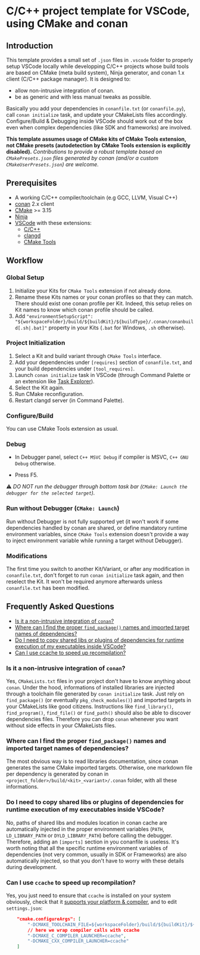 # C/C++ project template for VSCode, using CMake and conan

## Introduction

This template provides a small set of `.json` files in `.vscode` folder to properly setup VSCode locally while developping C/C++ projects whose build tools are based on CMake (meta build system), Ninja generator, and conan 1.x client (C/C++ package manager).
It is designed to:

- allow non-intrusive integration of conan.
- be as generic and with less manual tweaks as possible.

Basically you add your dependencies in `conanfile.txt` (or `conanfile.py`), call `conan initialize` task, and update your CMakeLists files accordingly. Configure/Build & Debugging inside VSCode should work out of the box even when complex dependencies (like SDK and frameworks) are involved.

**This template assumes usage of CMake kits of CMake Tools extension, not CMake presets (autodetection by CMake Tools extension is explicitly disabled).**
*Contributions to provide a robust template based on `CMakePresets.json` files generated by conan (and/or a custom `CMakeUserPresets.json`) are welcome.*

## Prerequisites

- A working C/C++ compiler/toolchain (e.g GCC, LLVM, Visual C++)
- [conan](https://conan.io) 2.x client
- [CMake](https://cmake.org) >= 3.15
- [Ninja](https://ninja-build.org)
- [VSCode](https://code.visualstudio.com) with these extensions:
  - [C/C++](https://marketplace.visualstudio.com/items?itemName=ms-vscode.cpptools)
  - [clangd](https://marketplace.visualstudio.com/items?itemName=llvm-vs-code-extensions.vscode-clangd)
  - [CMake Tools](https://marketplace.visualstudio.com/items?itemName=ms-vscode.cmake-tools)

## Workflow

### Global Setup

1. Initialize your Kits for `CMake Tools` extension if not already done.
2. Rename these Kits names or your conan profiles so that they can match. There should exist one conan profile per Kit. Indeed, this setup relies on Kit names to know which conan profile should be called.
3. Add `"environmentSetupScript": "${workspaceFolder}/build/${buildKit}/${buildType}/.conan/conanbuild[.sh|.bat]"` property in your Kits (`.bat` for Windows, `.sh` otherwise).

### Project Initialization

1. Select a Kit and build variant through `CMake Tools` interface.
2. Add your dependencies under `[requires]` section of `conanfile.txt`, and your build dependencies under `[tool_requires]`.
3. Launch `conan initialize` task in VSCode (through Command Palette or an extension like [Task Explorer](https://marketplace.visualstudio.com/items?itemName=spmeesseman.vscode-taskexplorer)).
4. Select the Kit again.
5. Run CMake reconfiguration.
6. Restart clangd server (in Command Palette).

### Configure/Build

You can use CMake Tools extension as usual.

### Debug

- In Debugger panel, select `C++ MSVC Debug` if compiler is MSVC, `C++ GNU Debug` otherwise.

- Press F5.

:warning: *DO NOT run the debugger through bottom task bar (`CMake: Launch the debugger for the selected target`).*

### Run without Debugger (`CMake: Launch`)

Run without Debugger is not fully supported yet (it won't work if some dependencies handled by conan are shared, or define mandatory runtime environment variables, since `CMake Tools` extension doesn't provide a way to inject environment variable while running a target without Debugger).

### Modifications

The first time you switch to another Kit/Variant, or after any modification in `conanfile.txt`, don't forget to run `conan initialize` task again, and then reselect the Kit.
It won't be required anymore afterwards unless `conanfile.txt` has been modified.

## Frequently Asked Questions

- [Is it a non-intrusive integration of `conan`?](#is-it-a-non-intrusive-integration-of-conan)
- [Where can I find the proper `find_package()` names and imported target names of dependencies?](#where-can-i-find-the-proper-find_package-names-and-imported-target-names-of-dependencies)
- [Do I need to copy shared libs or plugins of dependencies for runtime execution of my executables inside VSCode?](#do-i-need-to-copy-shared-libs-or-plugins-of-dependencies-for-runtime-execution-of-my-executables-inside-vscode)
- [Can I use ccache to speed up recompilation?](#can-i-use-ccache-to-speed-up-recompilation)

### Is it a non-intrusive integration of `conan`?

Yes, `CMakeLists.txt` files in your project don't have to know anything about `conan`. Under the hood, informations of installed libraries are injected through a toolchain file generated by `conan initialize` task.
Just rely on `find_package()` (or eventually `pkg_check_modules()`) and imported targets in your CMakeLists like good citizens. Instructions like `find_library()`, `find_program()`, `find_file()` or `find_path()` should also be able to discover dependencies files.
Therefore you can drop `conan` whenever you want without side effects in your CMakeLists files.

### Where can I find the proper `find_package()` names and imported target names of dependencies?

The most obvious way is to read libraries documentation, since conan generates the same CMake imported targets.
Otherwise, one markdown file per dependency is generated by conan in `<project_folder>/build/<kit>_<variant>/.conan` folder, with all these informations.

### Do I need to copy shared libs or plugins of dependencies for runtime execution of my executables inside VSCode?

No, paths of shared libs and modules location in conan cache are automatically injected in the proper environment variables (`PATH`, `LD_LIBRARY_PATH` or `DYLD_LIBRARY_PATH`) before calling the debugger. Therefore, adding an `[imports]` section in you conanfile is useless.
It's worth noting that all the specific runtime environment variables of dependencies (not very common, usually in SDK or Frameworks) are also automatically injected, so that you don't have to worry with these details during development.

### Can I use `ccache` to speed up recompilation?

Yes, you just need to ensure that `ccache` is installed on your system obviously, check that it [supports your platform & compiler](https://ccache.dev/platform-compiler-language-support.html), and to edit `settings.json`:

```json
    "cmake.configureArgs": [
        "-DCMAKE_TOOLCHAIN_FILE=${workspaceFolder}/build/${buildKit}/${buildType}/.conan/conan_toolchain.cmake",
        // here we wrap compiler calls with ccache
        "-DCMAKE_C_COMPILER_LAUNCHER=ccache",
        "-DCMAKE_CXX_COMPILER_LAUNCHER=ccache"
    ]
```
